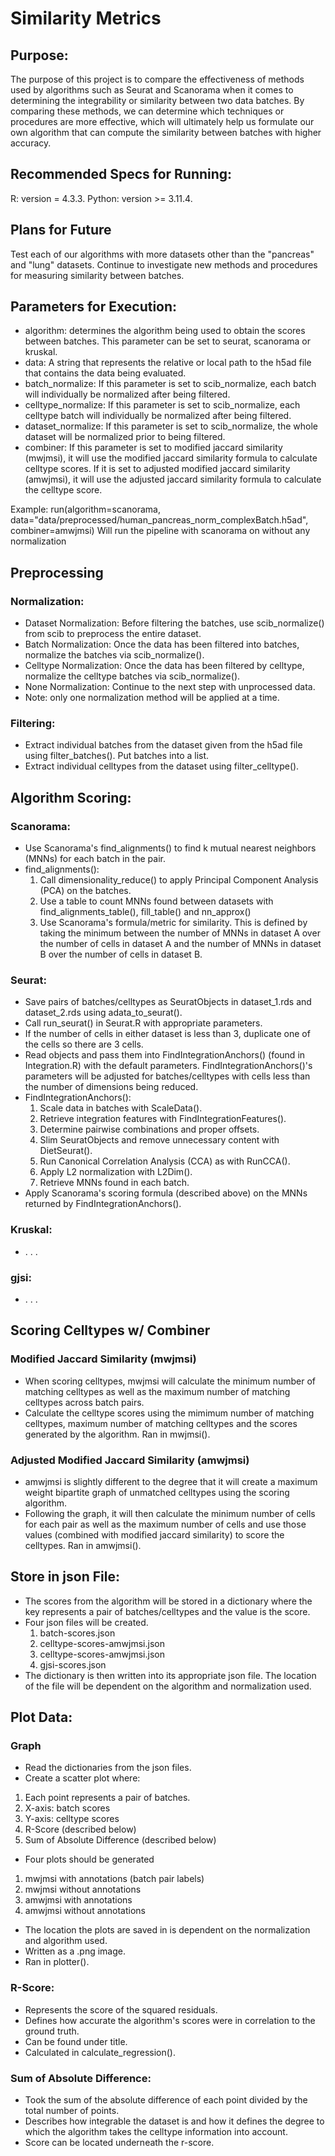 # Similarity Metrics 

## Purpose:
The purpose of this project is to compare the effectiveness of methods used by algorithms such as Seurat and Scanorama when it comes to determining the integrability or similarity between two data batches. By comparing these methods, we can determine which techniques or procedures are more effective, which will ultimately help us formulate our own algorithm that can compute the similarity between batches with higher accuracy.

## Recommended Specs for Running: 
R: version = 4.3.3.
Python: version >= 3.11.4.

## Plans for Future
Test each of our algorithms with more datasets other than the "pancreas" and "lung" datasets. 
Continue to investigate new methods and procedures for measuring similarity between batches. 

## Parameters for Execution: 
- algorithm: determines the algorithm being used to obtain the scores between batches. This parameter can be set to seurat, scanorama or kruskal. 
- data: A string that represents the relative or local path to the h5ad file that contains the data being evaluated. 
- batch_normalize: If this parameter is set to scib_normalize, each batch will individually be normalized after being filtered. 
- celltype_normalize: If this parameter is set to scib_normalize, each celltype batch will individually be normalized after being filtered.
- dataset_normalize: If this parameter is set to scib_normalize, the whole dataset will be normalized prior to being filtered.
- combiner: If this parameter is set to modified jaccard similarity (mwjmsi), it will use the modified jaccard similarity formula to calculate celltype scores. If it is set to adjusted modified jaccard similarity (amwjmsi), it will use the adjusted jaccard similarity formula to calculate the celltype score. 

Example: run(algorithm=scanorama, data="data/preprocessed/human_pancreas_norm_complexBatch.h5ad", combiner=amwjmsi)
         Will run the pipeline with scanorama on without any normalization
        
## Preprocessing 
### Normalization:
- Dataset Normalization: Before filtering the batches, use scib_normalize() from scib to preprocess the entire dataset.
- Batch Normalization: Once the data has been filtered into batches, normalize the batches via scib_normalize(). 
- Celltype Normalization: Once the data has been filtered by celltype, normalize the celltype batches via scib_normalize().
- None Normalization: Continue to the next step with unprocessed data.
- Note: only one normalization method will be applied at a time. 

### Filtering:
- Extract individual batches from the dataset given from the h5ad file using filter_batches(). Put batches into a list.
- Extract individual celltypes from the dataset using filter_celltype(). 
        
## Algorithm Scoring:
### Scanorama:
- Use Scanorama's find_alignments() to find k mutual nearest neighbors (MNNs) for each batch in the pair.
- find_alignments():
    1) Call dimensionality_reduce() to apply Principal Component Analysis (PCA) on the batches.
    2) Use a table to count MNNs found between datasets with find_alignments_table(), fill_table() and nn_approx()
    3) Use Scanorama's formula/metric for similarity. This is defined by taking the minimum between the number of MNNs in dataset A over the number of cells in dataset A and the number of MNNs in dataset B over the number of cells in dataset B.

### Seurat:
- Save pairs of batches/celltypes as SeuratObjects in dataset_1.rds and dataset_2.rds using adata_to_seurat().
- Call run_seurat() in Seurat.R with appropriate parameters.
- If the number of cells in either dataset is less than 3, duplicate one of the cells so there are 3 cells. 
- Read objects and pass them into FindIntegrationAnchors() (found in Integration.R) with the default parameters. 
  FindIntegrationAnchors()'s parameters will be adjusted for batches/celltypes with cells less than the number of
  dimensions being reduced.
- FindIntegrationAnchors():
    1) Scale data in batches with ScaleData().
    2) Retrieve integration features with FindIntegrationFeatures().
    3) Determine pairwise combinations and proper offsets.
    4) Slim SeuratObjects and remove unnecessary content with DietSeurat().
    5) Run Canonical Correlation Analysis (CCA) as with RunCCA().
    6) Apply L2 normalization with L2Dim().
    7) Retrieve MNNs found in each batch.
- Apply Scanorama's scoring formula (described above) on the MNNs returned by FindIntegrationAnchors().

### Kruskal: 
- . . .

### gjsi:
- . . .

## Scoring Celltypes w/ Combiner
### Modified Jaccard Similarity (mwjmsi)
- When scoring celltypes, mwjmsi will calculate the minimum number of matching celltypes as well as the maximum
  number of matching celltypes across batch pairs. 
- Calculate the celltype scores using the mimimum number of matching celltypes, maximum number of matching celltypes
  and the scores generated by the algorithm. Ran in mwjmsi().

### Adjusted Modified Jaccard Similarity (amwjmsi)
- amwjmsi is slightly different to the degree that it will create a maximum weight bipartite graph of unmatched
  celltypes using the scoring algorithm.
- Following the graph, it will then calculate the minimum number of cells for each pair as well as the maximum
  number of cells and use those values (combined with modified jaccard similarity) to score the celltypes. 
  Ran in amwjmsi().

## Store in json File:
- The scores from the algorithm will be stored in a dictionary where the key represents a pair of batches/celltypes
and the value is the score.
- Four json files will be created. 
  1) batch-scores.json
  2) celltype-scores-amwjmsi.json
  3) celltype-scores-amwjmsi.json
  3) gjsi-scores.json
- The dictionary is then written into its appropriate json file. The location of the file will be dependent on the algorithm and 
normalization used. 

## Plot Data:
### Graph
- Read the dictionaries from the json files.
- Create a scatter plot where:
1) Each point represents a pair of batches.
2) X-axis: batch scores
2) Y-axis: celltype scores
3) R-Score (described below)
4) Sum of Absolute Difference (described below) 
- Four plots should be generated
1) mwjmsi with annotations (batch pair labels) 
2) mwjmsi without annotations
3) amwjmsi with annotations
4) amwjmsi without annotations 
- The location the plots are saved in is dependent on the normalization and algorithm used.
- Written as a .png image. 
- Ran in plotter().

### R-Score:
- Represents the score of the squared residuals.
- Defines how accurate the algorithm's scores were in correlation to the ground truth. 
- Can be found under title.
- Calculated in calculate_regression().

### Sum of Absolute Difference:
- Took the sum of the absolute difference of each point divided by the total number of points. 
- Describes how integrable the dataset is and how it defines the degree to which the algorithm
  takes the celltype information into account. 
- Score can be located underneath the r-score.
             
